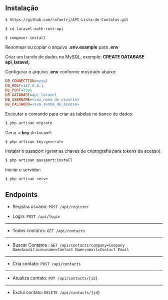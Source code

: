## Instalação

```bash
$ https://github.com/rafaelrj/API-Lista-de-Contatos.git

$ cd laravel-auth-rest-api

$ composer install
```

Renomear ou copiar o arquivo **.env.example** para **.env**

Criar um bando de dados no MySQL, exemplo: **CREATE DATABASE api_laravel;**

Configurar o arquivo **.env** conforme mostrado abaixo:

```ini
DB_CONNECTION=mysql
DB_HOST=127.0.0.1
DB_PORT=3306
DB_DATABASE=api_laravel
DB_USERNAME=<seu_nome_de_usuario>
DB_PASSWORD=<sua_senha_de_acesso>
```

Executar o comando para criar as tabelas no banco de dados:

```bash
$ php artisan migrate
```

Gerar a **key** do laravel:

```bash
$ php artisan key:generate
```

Instalar o passport (gerar as chaves de criptografia para tokens de acesso):

```bash
$ php artisan passport:install
```

Iniciar o servidor:

```bash
$ php artisan serve
```

## Endpoints

* Registra usuário: `POST /api/register`

* Login: `POST /api/login`

---

* Todos contatos: `GET /api/contacts`

---

* Buscar Contatos : `GET /api/contacts?company=Company Name&coditions=name=Contact Name;email=Contact Email`

---

* Cria contato: `POST /api/contacts`

---

* Atualiza contato: `PUT /api/contacts/{id}`

---

* Exclui contato: `DELETE /api/contacts/{id}`
